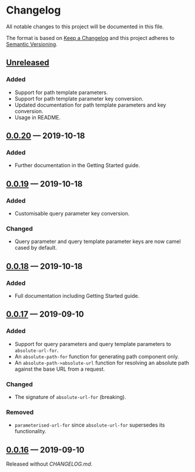 # Changelog

All notable changes to this project will be documented in this file.

The format is based on [Keep a Changelog](http://keepachangelog.com)
and this project adheres to 
[Semantic Versioning](http://semver.org/spec/v2.0.0.html).

## [Unreleased]
### Added
- Support for path template parameters.
- Support for path template parameter key conversion.
- Updated documentation for path template parameters and key conversion.
- Usage in README.

## [0.0.20] — 2019-10-18
### Added
- Further documentation in the Getting Started guide.

## [0.0.19] — 2019-10-18
### Added
- Customisable query parameter key conversion.

### Changed
- Query parameter and query template parameter keys are now camel cased by
  default.

## [0.0.18] — 2019-10-18
### Added
- Full documentation including Getting Started guide.

## [0.0.17] — 2019-09-10
### Added
- Support for query parameters and query template parameters to 
  `absolute-url-for`.
- An `absolute-path-for` function for generating path component only.
- An `absolute-path->absolute-url` function for resolving an absolute path
  against the base URL from a request. 

### Changed
- The signature of `absolute-url-for` (breaking).

### Removed
- `parameterised-url-for` since `absolute-url-for` supersedes its functionality. 

## [0.0.16] — 2019-09-10
Released without _CHANGELOG.md_.

[0.0.16]: https://github.com/b-social/hype/compare/0.0.1...0.0.16
[0.0.17]: https://github.com/b-social/hype/compare/0.0.16...0.0.17
[0.0.18]: https://github.com/b-social/hype/compare/0.0.17...0.0.18
[0.0.19]: https://github.com/b-social/hype/compare/0.0.18...0.0.19
[0.0.20]: https://github.com/b-social/hype/compare/0.0.19...0.0.20
[Unreleased]: https://github.com/b-social/hype/compare/0.0.20...HEAD
